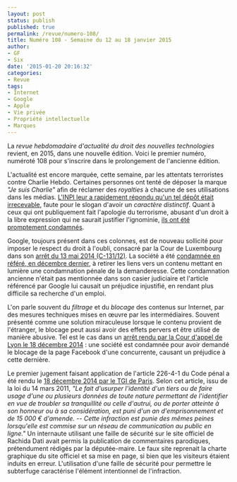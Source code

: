 ```yaml
---
layout: post
status: publish
published: true
permalink: /revue/numero-108/
title: Numéro 108 - Semaine du 12 au 18 janvier 2015
author:
- GF
- Six
date: '2015-01-20 20:16:32'
categories:
- Revue
tags:
- Internet
- Google
- Apple
- Vie privée
- Propriété intellectuelle
- Marques
---
```


La _revue hebdomadaire d'actualité du droit des nouvelles technologies_ revient, en 2015, dans une nouvelle édition. Voici le premier numéro, numéroté 108 pour s'inscrire dans le prolongement de l'ancienne édition.

L'actualité est encore marquée, cette semaine, par les attentats terroristes contre Charlie Hebdo. Certaines personnes ont tenté de déposer la marque _"Je suis Charlie"_ afin de réclamer des _royalties_ à chacune de ses utilisations dans les médias. [L'INPI leur a rapidement répondu qu'un tel dépôt était irrecevable](http://www.droit-technologie.org/actuality-1689/je-suis-charlie-peut-il-etre-enregistre-en-tant-que-marque.html), faute pour le slogan d'avoir un _caractère distinctif_. Quant à ceux qui ont publiquement fait l'apologie du terrorisme, abusant d'un droit à la libre expression qui ne saurait justifier l'ignominie, [ils ont été promptement condamnés](http://www.droit-technologie.org/actuality-1688/charlie-hebdo-voici-les-premieres-condamnations-pour-apologie-du-ter.html).  

Google, toujours présent dans ces colonnes, est de nouveau sollicité pour imposer le respect du droit à l'oubli, consacré par la Cour de Luxembourg dans son [arrêt du 13 mai 2014 (C-131/12)](http://curia.europa.eu/juris/document/document.jsf;jsessionid=9ea7d0f130de53d4fe3dfafd4df58c37e0cdff20638c.e34KaxiLc3eQc40LaxqMbN4ObhmKe0?text=&docid=152065&pageIndex=0&doclang=fr&mode=lst&dir=&occ=first&part=1&cid=226733). La société a été [condamnée en référé, en décembre dernier](http://www.legalis.net/spip.php?page=jurisprudence-decision&id_article=4425), à retirer les liens vers un contenu mettant en lumière une condamnation pénale de la demanderesse. Cette condamnation ancienne n'était pas mentionnée dans son casier judiciaire et l'article référencé par Google lui causait un préjudice injustifié, en rendant plus difficile sa recherche d'un emploi.

L'on parle souvent du _filtrage_ et du _blocage_ des contenus sur Internet, par des mesures techniques mises en œuvre par les intermédiaires. Souvent présenté comme une solution miraculeuse lorsque le contenu provient de l'étranger, le blocage peut aussi avoir des effets pervers et être utilisé de manière abusive. Tel est le cas dans un [arrêt rendu par la Cour d'appel de Lyon le 18 décembre 2014](http://www.legalis.net/spip.php?page=jurisprudence-decision&id_article=4428) : une société est condamnée pour avoir demandé le blocage de la page Facebook d'une concurrente, causant un préjudice à cette dernière.

Le premier jugement faisant application de l'article 226-4-1 du Code pénal a été rendu le [18 décembre 2014 par le TGI de Paris](http://www.legalis.net/IMG/pdf/DOC301214-jugement_2.pdf). Selon cet article, issu de la loi du 14 mars 2011, _"Le fait d'usurper l'identité d'un tiers ou de faire usage d'une ou plusieurs données de toute nature permettant de l'identifier en vue de troubler sa tranquillité ou celle d'autrui, ou de porter atteinte à son honneur ou à sa considération, est puni d'un an d'emprisonnement et de 15 000 € d'amende. -- Cette infraction est punie des mêmes peines lorsqu'elle est commise sur un réseau de communication au public en ligne."_ Un internaute utilisant une faille de sécurité sur le site officiel de Rachida Dati avait permis la publication de commentaires parodiques, prétendument rédigés par la députée-maire. Le faux site reprenait la charte graphique du site officiel et sa mise en page, si bien que les visiteurs étaient induits en erreur. L'utilisation d'une faille de sécurité pour permettre le subterfuge caractérise l'élément intentionnel de l'infraction.